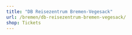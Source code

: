 ```yaml
---
title: "DB Reisezentrum Bremen-Vegesack"
url: /bremen/db-reisezentrum-bremen-vegesack/
shop: Tickets
---
```

